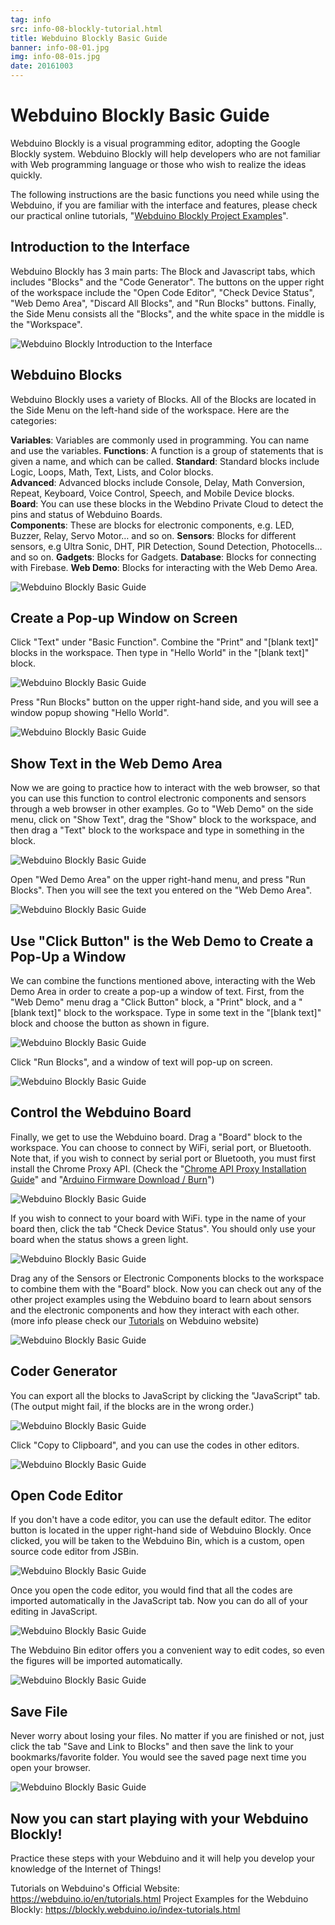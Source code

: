 ```yaml
---
tag: info
src: info-08-blockly-tutorial.html
title: Webduino Blockly Basic Guide
banner: info-08-01.jpg
img: info-08-01s.jpg
date: 20161003
---
```


<!-- @@master  = ../../_layout.html-->

<!-- @@block  =  meta-->

<title>Webduino Blockly Basic Guide :::: Webduino = Web × Arduino</title>

<meta name="description" content="Webduino Blockly is a visual programming editor, adopting the Google Blockly system. Webduino Blockly will help developers who are not familiar with Web programming language or those who wish to realize the ideas quickly.">

<meta itemprop="description" content="Webduino Blockly is a visual programming editor, adopting the Google Blockly system. Webduino Blockly will help developers who are not familiar with Web programming language or those who wish to realize the ideas quickly.">

<meta property="og:description" content="Webduino Blockly is a visual programming editor, adopting the Google Blockly system. Webduino Blockly will help developers who are not familiar with Web programming language or those who wish to realize the ideas quickly.">

<meta property="og:title" content="Webduino Blockly Basic Guide" >

<meta property="og:url" content="https://webduino.io/tutorials/info-08-blockly-tutorial.html">

<meta property="og:image" content="https://webduino.io/img/tutorials/info-08-01s.jpg">

<meta itemprop="image" content="https://webduino.io/img/tutorials/info-08-01s.jpg">

<include src="../_include-tutorials.html"></include>

<!-- @@close-->

<!-- @@block  =  preAndNext-->

<include src="../_include-tutorials-content.html"></include>

<!-- @@close-->



<!-- @@block  =  tutorials-->
# Webduino Blockly Basic Guide

Webduino Blockly is a visual programming editor, adopting the Google Blockly system. Webduino Blockly will help developers who are not familiar with Web programming language or those who wish to realize the ideas quickly. 

The following instructions are the basic functions you need while using the Webduino, if you are familiar with the interface and features, please check our practical online tutorials, "[Webduino Blockly Project Examples](https://blockly.webduino.io/index-tutorials.html)".

## Introduction to the Interface

Webduino Blockly has 3 main parts: The Block and Javascript tabs, which includes "Blocks" and the "Code Generator". The buttons on the upper right of the workspace include the "Open Code Editor", "Check Device Status", "Web Demo Area", "Discard All Blocks", and "Run Blocks" buttons. Finally, the Side Menu consists all the "Blocks", and the white space in the middle is the "Workspace".

![Webduino Blockly Introduction to the Interface](../../img/tutorials/en/info-08-02.jpg)

## Webduino Blocks

Webduino Blockly uses a variety of Blocks. All of the Blocks are located in the Side Menu on the left-hand side of the workspace. Here are the categories:

**Variables**: Variables are commonly used in programming. You can name and use the variables. 
**Functions**: A function is a group of statements that is given a name, and which can be called. 
**Standard**: Standard blocks include Logic, Loops, Math, Text, Lists, and Color blocks.  
**Advanced**: Advanced blocks include Console, Delay, Math Conversion, Repeat, Keyboard, Voice Control, Speech, and Mobile Device blocks.  
**Board**: You can use these blocks in the Webdino Private Cloud to detect the pins and status of Webduino Boards.  
**Components**: These are blocks for electronic components, e.g. LED, Buzzer, Relay, Servo Motor… and so on. 
**Sensors**: Blocks for different sensors, e.g Ultra Sonic, DHT, PIR Detection, Sound Detection, Photocells… and so on. 
**Gadgets**: Blocks for Gadgets. 
**Database**: Blocks for connecting with Firebase.
**Web Demo**: Blocks for interacting with the Web Demo Area.  

![Webduino Blockly Basic Guide](../../img/tutorials/en/info-08-03.jpg)

## Create a Pop-up Window on Screen 

Click "Text" under "Basic Function". Combine the "Print" and "[blank text]" blocks in the workspace. Then type in "Hello World" in the "[blank text]" block.

![Webduino Blockly Basic Guide](../../img/tutorials/en/info-08-04.jpg)

Press "Run Blocks" button on the upper right-hand side, and you will see a window popup showing "Hello World".

![Webduino Blockly Basic Guide](../../img/tutorials/en/info-08-05.jpg)

## Show Text in the Web Demo Area

Now we are going to practice how to interact with the web browser, so that you can use this function to control electronic components and sensors through a web browser in other examples. Go to "Web Demo" on the side menu, click on "Show Text", drag the "Show" block to the workspace, and then drag a "Text" block to the workspace and type in something in the block.

![Webduino Blockly Basic Guide](../../img/tutorials/en/info-08-06.jpg)

Open "Wed Demo Area" on the upper right-hand menu, and press "Run Blocks". Then you will see the text you entered on the "Web Demo Area".

![Webduino Blockly Basic Guide](../../img/tutorials/en/info-08-07.jpg)

## Use "Click Button" is the Web Demo to Create a Pop-Up a Window

We can combine the functions mentioned above, interacting with the Web Demo Area in order to create a pop-up a window of text. First, from the "Web Demo" menu drag a "Click Button" block, a "Print" block, and a "[blank text]" block to the workspace. Type in some text in the "[blank text]" block and choose the button as shown in figure.

![Webduino Blockly Basic Guide](../../img/tutorials/en/info-08-08.jpg)

Click "Run Blocks", and a window of text will pop-up on screen.

![Webduino Blockly Basic Guide](../../img/tutorials/en/info-08-09.jpg)

## Control the Webduino Board

Finally, we get to use the Webduino board. Drag a "Board" block to the workspace. You can choose to connect by WiFi, serial port, or Bluetooth. Note that, if you wish to connect by serial port or Bluetooth, you must first install the Chrome Proxy API. (Check the "[Chrome API Proxy Installation Guide](info-05-chrome-api-proxy.html)" and "[Arduino Firmware Download / Burn](info-07-arduino-ino.html)")

![Webduino Blockly Basic Guide](../../img/tutorials/en/info-08-10.jpg)

If you wish to connect to your board with WiFi. type in the name of your board then, click the tab "Check Device Status". You should only use your board when the status shows a green light.

![Webduino Blockly Basic Guide](../../img/tutorials/en/info-08-11.jpg)

Drag any of the Sensors or Electronic Components blocks to the workspace to combine them with the "Board" block. Now you can check out any of the other project examples using the Webduino board to learn about sensors and the electronic components and how they interact with each other. (more info please check our [Tutorials](https://webduino.io/en/tutorials.html) on Webduino website)

![Webduino Blockly Basic Guide](../../img/tutorials/en/info-08-12.jpg)

## Coder Generator

You can export all the blocks to JavaScript by clicking the "JavaScript" tab. (The output might fail, if the blocks are in the wrong order.)

![Webduino Blockly Basic Guide](../../img/tutorials/en/info-08-13.jpg)

Click "Copy to Clipboard", and you can use the codes in other editors.

![Webduino Blockly Basic Guide](../../img/tutorials/en/info-08-14.jpg)

## Open Code Editor

If you don't have a code editor, you can use the default editor. The editor button is located in the upper right-hand side of Webduino Blockly. Once clicked, you will be taken to the Webduino Bin, which is a custom, open source code editor from JSBin. 

![Webduino Blockly Basic Guide](../../img/tutorials/en/info-08-15.jpg)

Once you open the code editor, you would find that all the codes are imported automatically in the JavaScript tab. Now you can do all of your editing in JavaScript.  

![Webduino Blockly Basic Guide](../../img/tutorials/info-08-16.jpg)

The Webduino Bin editor offers you a convenient way to edit codes, so even the figures will be imported automatically.

![Webduino Blockly Basic Guide](../../img/tutorials/en/info-08-17.jpg)

## Save File

Never worry about losing your files. No matter if you are finished or not, just click the tab "Save and Link to Blocks" and then save the link to your bookmarks/favorite folder. You would see the saved page next time you open your browser. 

![Webduino Blockly Basic Guide](../../img/tutorials/en/info-08-18.jpg)

## Now you can start playing with your Webduino Blockly!

Practice these steps with your Webduino  and it will help you develop your knowledge of the Internet of Things!

Tutorials on Webduino's Official Website: https://webduino.io/en/tutorials.html 
Project Examples for the Webduino Blockly: https://blockly.webduino.io/index-tutorials.html





<!-- @@close-->